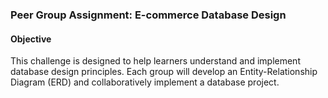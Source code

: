 ### Peer Group Assignment: E-commerce Database Design

#### Objective
This challenge is designed to help learners understand and implement database design principles. Each group will develop an Entity-Relationship Diagram (ERD) and collaboratively implement a database project.
